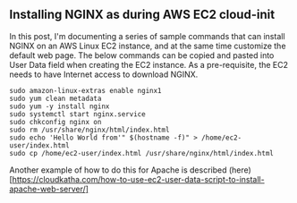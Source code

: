 ## Installing NGINX as during AWS EC2 cloud-init

In this post, I'm documenting a series of sample commands that can install NGINX on an AWS Linux EC2 instance, and at the same time customize the default web page. The below commands can be copied and pasted into User Data field when creating the EC2 instance. As a pre-requisite, the EC2 needs to have Internet access to download NGINX.


```
sudo amazon-linux-extras enable nginx1
sudo yum clean metadata
sudo yum -y install nginx
sudo systemctl start nginx.service
sudo chkconfig nginx on
sudo rm /usr/share/nginx/html/index.html
sudo echo 'Hello World from'" $(hostname -f)" > /home/ec2-user/index.html
sudo cp /home/ec2-user/index.html /usr/share/nginx/html/index.html

```

Another example of how to do this for Apache is described (here)[https://cloudkatha.com/how-to-use-ec2-user-data-script-to-install-apache-web-server/]
